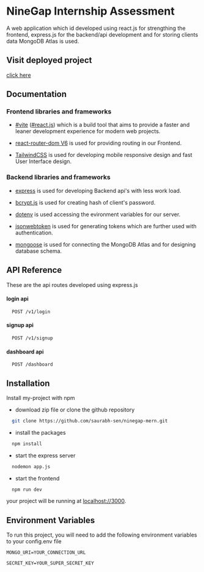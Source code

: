 
# NineGap Internship Assessment

A web application which id developed using react.js for strengthing the frontend, express.js for the backend/api development and for storing clients data MongoDB Atlas is used.

## Visit deployed project

[click here](https://ninegap-mern.herokuapp.com/)

## Documentation

### Frontend libraries and frameworks

- [#vite](https://vitejs.dev/guide/) ([#react.js](https://reactjs.org/)) which is a build tool that aims to provide a faster and leaner development experience for modern web projects.

- [react-router-dom V6]() is used for providing routing in our Frontend.

- [TailwindCSS](http://tailwindcss.com/) is used for developing mobile responsive design and fast User Interface design.

### Backend libraries and frameworks

- [express](https://www.npmjs.com/package/express) is used for developing Backend api's with less work load.

- [bcrypt.js](https://www.npmjs.com/package/bcrypt) is used for creating hash of client's password.

- [dotenv](https://www.npmjs.com/package/dotenv) is used accessing the evironment variables for our server.

- [jsonwebtoken](https://www.npmjs.com/package/jsonwebtoken) is used for generating tokens which are further used with authentication.

- [mongoose](https://www.npmjs.com/package/mongoose) is used for connecting the MongoDB Atlas and for designing database schema.

## API Reference

These are the api routes developed using express.js

#### login api

```http
  POST /v1/login
```

#### signup api

```http
  POST /v1/signup
```

#### dashboard api

```http
  POST /dashboard
```

## Installation

Install my-project with npm

- download zip file or clone the github repository

```bash
  git clone https://github.com/saurabh-sen/ninegap-mern.git
```
- install the packages

```bash
  npm install
```
- start the express server

```bash
  nodemon app.js
```
- start the frontend

```bash
  npm run dev
```
your project will be running at [localhost://3000](http://127.0.0.1:3000).

## Environment Variables

To run this project, you will need to add the following environment variables to your config.env file

`MONGO_URI=YOUR_CONNECTION_URL`

`SECRET_KEY=YOUR_SUPER_SECRET_KEY`

